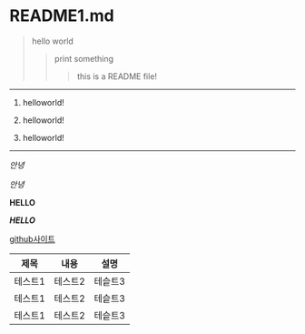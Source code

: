 # README1.md

>hello world
>>print something
>>>this is a README file!
-------------
1. helloworld!

2. helloworld!

3. helloworld!

******

*안녕*

_안녕_

**HELLO**

___HELLO___

[github사이트](https://github.com/ahhyun1217/README.md/edit/main/README.md"사이트참조)

|제목|내용|설명|
|---|----|----|
|테스트1|테스트2|테슽트3|
|테스트1|테스트2|테슽트3|
|테스트1|테스트2|테슽트3|
